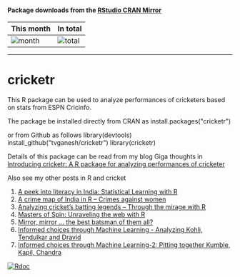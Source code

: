 #### Package downloads from the [RStudio CRAN Mirror](http://cran-logs.rstudio.com/)</b>

This month      | In total
--------------- | -----------
![month](http://cranlogs.r-pkg.org/badges/cricketr) | ![total](http://cranlogs.r-pkg.org/badges/grand-total/cricketr)

<hr>


# cricketr
This R package can be used to analyze performances of cricketers based on stats from ESPN Cricinfo.

The package be installed directly from CRAN as
install.packages("cricketr")

or from Github as follows
library(devtools)
install_github("tvganesh/cricketr")
library(cricketr)

Details of this package can be read from my blog Giga thoughts in [Introducing cricketr: A R package for analyzing performances of cricketer](https://gigadom.wordpress.com/2015/07/04/introducing-cricketr-a-r-package-to-analyze-performances-of-cricketers/)

Also see my other posts in R and cricket

1. [A peek into literacy in India: Statistical Learning with R](https://gigadom.wordpress.com/2015/01/05/a-peek-into-literacy-in-india-statistical-learning-with-r/)
2. [A crime map of India in R – Crimes against women](https://gigadom.wordpress.com/2015/01/16/a-crime-map-of-india-in-r-crime-against-women/)
3. [Analyzing cricket’s batting legends – Through the mirage with R](https://gigadom.wordpress.com/2015/02/06/analyzing-crickets-batting-legends-through-the-mirage-with-r/)
4. [Masters of Spin: Unraveling the web with R](https://gigadom.wordpress.com/2015/02/23/masters-of-spin-unraveling-the-web-with-r/)
5. [Mirror, mirror … the best batsman of them all?](https://gigadom.wordpress.com/2015/03/24/mirror-mirror-the-best-batsman-of-them-all/)
6. [Informed choices through Machine Learning - Analyzing Kohli, Tendulkar and Dravid](https://gigadom.wordpress.com/2014/12/12/informed-choices-through-machine-learning-analyzing-kohli-tendulkar-and-dravid/)
7. [Informed choices through Machine Learning-2: Pitting together Kumble, Kapil, Chandra](https://gigadom.wordpress.com/2014/12/17/informed-choices-through-machine-learning-2-pitting-together-kumble-kapil-chandra/)

[![Rdoc](http://www.rdocumentation.org/badges/version/cricketr)](http://www.rdocumentation.org/packages/cricketr)
